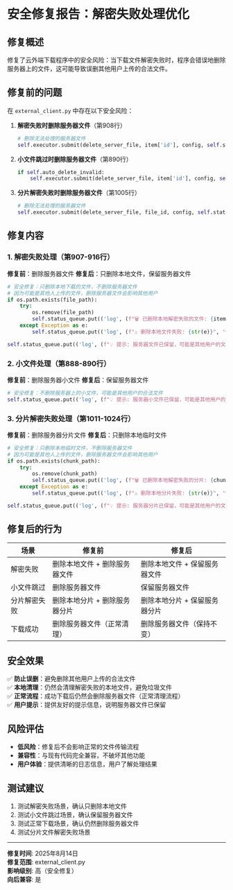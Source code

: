 # 安全修复报告：解密失败处理优化

## 修复概述

修复了云外端下载程序中的安全风险：当下载文件解密失败时，程序会错误地删除服务器上的文件，这可能导致误删其他用户上传的合法文件。

## 修复前的问题

在 `external_client.py` 中存在以下安全风险：

1. **解密失败时删除服务器文件**（第908行）
   ```python
   # 删除无法处理的服务器文件
   self.executor.submit(delete_server_file, item['id'], config, self.status_queue)
   ```

2. **小文件跳过时删除服务器文件**（第890行）
   ```python
   if self.auto_delete_invalid:
       self.executor.submit(delete_server_file, item['id'], config, self.status_queue)
   ```

3. **分片解密失败时删除服务器文件**（第1005行）
   ```python
   # 删除无法处理的服务器文件
   self.executor.submit(delete_server_file, file_id, config, self.status_queue)
   ```

## 修复内容

### 1. 解密失败处理（第907-916行）

**修复前**：删除服务器文件
**修复后**：只删除本地文件，保留服务器文件

```python
# 安全修复：只删除本地下载的文件，不删除服务器文件
# 因为可能是其他人上传的文件，删除服务器文件会影响其他用户
if os.path.exists(file_path):
    try:
        os.remove(file_path)
        self.status_queue.put(('log', (f"🗑️ 已删除本地解密失败的文件: {item.get('name', 'unknown')}", 'info')))
    except Exception as e:
        self.status_queue.put(('log', (f"⚠️ 删除本地文件失败: {str(e)}", 'warning')))

self.status_queue.put(('log', (f"💡 提示: 服务器文件已保留，可能是其他用户的文件", 'info')))
```

### 2. 小文件处理（第888-890行）

**修复前**：删除服务器小文件
**修复后**：保留服务器文件

```python
# 安全修复：不删除服务器上的小文件，可能是其他用户的合法文件
self.status_queue.put(('log', (f"💡 提示: 服务器小文件已保留，可能是其他用户的文件", 'info')))
```

### 3. 分片解密失败处理（第1011-1024行）

**修复前**：删除服务器分片文件
**修复后**：只删除本地临时文件

```python
# 安全修复：只删除本地临时文件，不删除服务器文件
# 因为可能是其他人上传的文件，删除服务器文件会影响其他用户
if os.path.exists(chunk_path):
    try:
        os.remove(chunk_path)
        self.status_queue.put(('log', (f"🗑️ 已删除本地解密失败的分片: {chunk_index}/{total_chunks}", 'info')))
    except Exception as e:
        self.status_queue.put(('log', (f"⚠️ 删除本地分片失败: {str(e)}", 'warning')))

self.status_queue.put(('log', (f"💡 提示: 服务器分片已保留，可能是其他用户的文件", 'info')))
```

## 修复后的行为

| 场景 | 修复前 | 修复后 |
|------|--------|--------|
| 解密失败 | 删除本地文件 + 删除服务器文件 | 删除本地文件 + 保留服务器文件 |
| 小文件跳过 | 删除服务器文件 | 保留服务器文件 |
| 分片解密失败 | 删除本地分片 + 删除服务器分片 | 删除本地分片 + 保留服务器分片 |
| 下载成功 | 删除服务器文件（正常清理） | 删除服务器文件（保持不变） |

## 安全效果

✅ **防止误删**：避免删除其他用户上传的合法文件  
✅ **本地清理**：仍然会清理解密失败的本地文件，避免垃圾文件  
✅ **正常流程**：成功下载后仍然会删除服务器文件（正常清理流程）  
✅ **用户提示**：提供友好的提示信息，说明服务器文件已保留  

## 风险评估

- **低风险**：修复后不会影响正常的文件传输流程
- **兼容性**：与现有代码完全兼容，不破坏其他功能
- **用户体验**：提供清晰的日志信息，用户了解处理结果

## 测试建议

1. 测试解密失败场景，确认只删除本地文件
2. 测试小文件跳过场景，确认保留服务器文件  
3. 测试正常下载场景，确认仍然删除服务器文件
4. 测试分片文件解密失败场景

---

**修复时间**: 2025年8月14日  
**修复范围**: external_client.py  
**影响级别**: 高（安全修复）  
**向后兼容**: 是